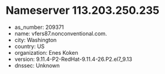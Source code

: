 # Nameserver 113.203.250.235

* as_number: 209371
* name: vfers87.nonconventional.com.
* city: Washington
* country: US
* organization: Enes Koken
* version: 9.11.4-P2-RedHat-9.11.4-26.P2.el7_9.13
* dnssec: Unknown

